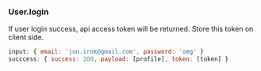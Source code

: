 ### User.login
If user login success, api access token will be returned. Store this token on client side.
``` js
input: { email: 'jun.irok@gmail.com', password: 'omg' }
succcess: { success: 200, payload: [profile], token: [token] }
```
